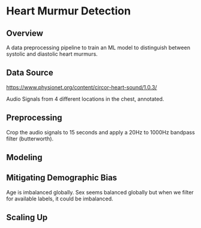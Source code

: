 # Heart Murmur Detection

## Overview
A data preprocessing pipeline to train an ML model to distinguish between systolic and diastolic heart murmurs.

## Data Source
https://www.physionet.org/content/circor-heart-sound/1.0.3/ 

Audio Signals from 4 different locations in the chest, annotated.

## Preprocessing
Crop the audio signals to 15 seconds and apply a 20Hz to 1000Hz bandpass filter (butterworth).

## Modeling

## Mitigating Demographic Bias
Age is imbalanced globally. Sex seems balanced globally but when we filter for available labels, it could be imbalanced.

## Scaling Up
